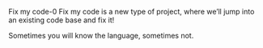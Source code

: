 Fix my code-0
Fix my code is a new type of project, where we’ll jump into an existing code base and fix it!

Sometimes you will know the language, sometimes not.
